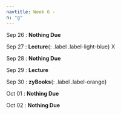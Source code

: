 ```yaml
---
navtitle: Week 6 -
n: "g"
---
```


Sep 26
: **Nothing Due**

Sep 27
: **Lecture**{: .label .label-light-blue} X

Sep 28
: **Nothing Due**

Sep 29
: **Lecture**

Sep 30
: **zyBooks**{: .label .label-orange} 

Oct 01
: **Nothing Due**

Oct 02
: **Nothing Due**

